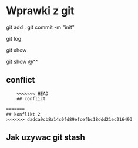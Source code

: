 # Wprawki z git

git add .
git commit -m "init"

git log

git show

git show @^^

## conflict

```
	<<<<<<< HEAD
	## conflict

=======
## konflikt 2 
>>>>>>> dadca9cb8a14c0fd89efcefbc18ddd21ec216493
```


## Jak uzywac git stash
